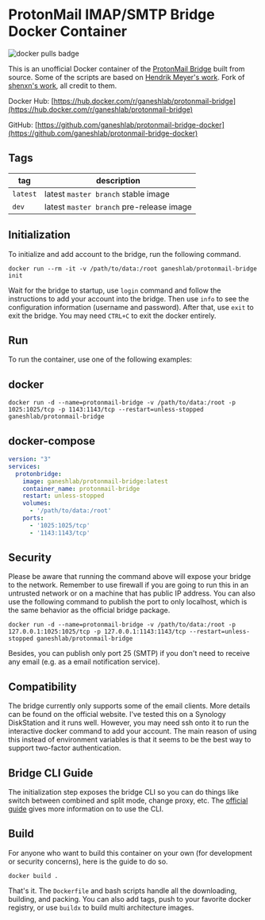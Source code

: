 # ProtonMail IMAP/SMTP Bridge Docker Container

![docker pulls badge](https://img.shields.io/docker/pulls/ganeshlab/protonmail-bridge)

This is an unofficial Docker container of the [ProtonMail Bridge](https://github.com/ProtonMail/proton-bridge) built from source. Some of the scripts are based on [Hendrik Meyer's work](https://gitlab.com/T4cC0re/protonmail-bridge-docker). Fork of [shenxn's work](https://github.com/shenxn/protonmail-bridge-docker), all credit to them.

Docker Hub: [https://hub.docker.com/r/ganeshlab/protonmail-bridge](https://hub.docker.com/r/ganeshlab/protonmail-bridge)

GitHub: [https://github.com/ganeshlab/protonmail-bridge-docker](https://github.com/ganeshlab/protonmail-bridge-docker)

## Tags

tag | description
 -- | --
`latest` | latest `master branch` stable image
`dev` | latest `master branch` pre-release image

## Initialization

To initialize and add account to the bridge, run the following command.

```
docker run --rm -it -v /path/to/data:/root ganeshlab/protonmail-bridge init
```

Wait for the bridge to startup, use `login` command and follow the instructions to add your account into the bridge. Then use `info` to see the configuration information (username and password). After that, use `exit` to exit the bridge. You may need `CTRL+C` to exit the docker entirely.

## Run

To run the container, use one of the following examples:

## docker
```
docker run -d --name=protonmail-bridge -v /path/to/data:/root -p 1025:1025/tcp -p 1143:1143/tcp --restart=unless-stopped ganeshlab/protonmail-bridge
```

## docker-compose

```yaml
version: "3"
services:
  protonbridge:
    image: ganeshlab/protonmail-bridge:latest
    container_name: protonmail-bridge
    restart: unless-stopped
    volumes:
      - '/path/to/data:/root'
    ports:
      - '1025:1025/tcp'
      - '1143:1143/tcp'        
```

## Security

Please be aware that running the command above will expose your bridge to the network. Remember to use firewall if you are going to run this in an untrusted network or on a machine that has public IP address. You can also use the following command to publish the port to only localhost, which is the same behavior as the official bridge package.

```
docker run -d --name=protonmail-bridge -v /path/to/data:/root -p 127.0.0.1:1025:1025/tcp -p 127.0.0.1:1143:1143/tcp --restart=unless-stopped ganeshlab/protonmail-bridge
```

Besides, you can publish only port 25 (SMTP) if you don't need to receive any email (e.g. as a email notification service).

## Compatibility

The bridge currently only supports some of the email clients. More details can be found on the official website. I've tested this on a Synology DiskStation and it runs well. However, you may need ssh onto it to run the interactive docker command to add your account. The main reason of using this instead of environment variables is that it seems to be the best way to support two-factor authentication.

## Bridge CLI Guide

The initialization step exposes the bridge CLI so you can do things like switch between combined and split mode, change proxy, etc. The [official guide](https://protonmail.com/support/knowledge-base/bridge-cli-guide/) gives more information on to use the CLI.

## Build

For anyone who want to build this container on your own (for development or security concerns), here is the guide to do so. 
```
docker build .
```

That's it. The `Dockerfile` and bash scripts handle all the downloading, building, and packing. You can also add tags, push to your favorite docker registry, or use `buildx` to build multi architecture images.
